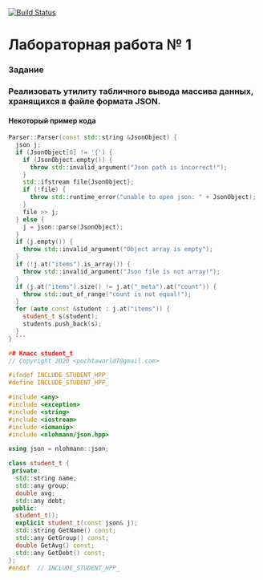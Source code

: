 [![Build Status](https://travis-ci.com/DaniilRyb/lab-01-parser.svg?branch=master)](https://travis-ci.com/DaniilRyb/lab-01-parser)
# Лабораторная работа № 1

### Задание
### Реализовать утилиту табличного вывода массива данных, хранящихся в файле формата JSON.
#### Некоторый пример кода
```cpp
Parser::Parser(const std::string &JsonObject) {
  json j;
  if (JsonObject[0] != '{') {
    if (JsonObject.empty()) {
      throw std::invalid_argument("Json path is incorrect!");
    }
    std::ifstream file{JsonObject};
    if (!file) {
      throw std::runtime_error("unable to open json: " + JsonObject);
    }
    file >> j;
  } else {
    j = json::parse(JsonObject);
  }
  if (j.empty()) {
    throw std::invalid_argument("Object array is empty");
  }
  if (!j.at("items").is_array()) {
    throw std::invalid_argument("Json file is not array!");
  }
  if (j.at("items").size() != j.at("_meta").at("count")) {
    throw std::out_of_range("count is not equal!");
  }
  for (auto const &student : j.at("items")) {
    student_t s(student);
    students.push_back(s);
  }
} ```
```

```cpp
## Класс student_t
// Copyright 2020 <pochtaworld7@gmail.com>

#ifndef INCLUDE_STUDENT_HPP_
#define INCLUDE_STUDENT_HPP_

#include <any>
#include <exception>
#include <string>
#include <iostream>
#include <iomanip>
#include <nlohmann/json.hpp>

using json = nlohmann::json;

class student_t {
 private:
  std::string name;
  std::any group;
  double avg;
  std::any debt;
 public:
  student_t();
  explicit student_t(const json& j);
  std::string GetName() const;
  std::any GetGroup() const;
  double GetAvg() const;
  std::any GetDebt() const;
};
#endif  // INCLUDE_STUDENT_HPP_
```
